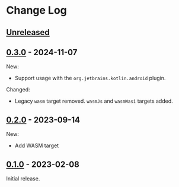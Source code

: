# Change Log

## [Unreleased]
[Unreleased]: https://github.com/JakeWharton/cite/compare/0.3.0...HEAD


## [0.3.0] - 2024-11-07
[0.3.0]: https://github.com/JakeWharton/cite/releases/tag/0.3.0

New:

- Support usage with the `org.jetbrains.kotlin.android` plugin.

Changed:

- Legacy `wasm` target removed. `wasmJs` and `wasmWasi` targets added.


## [0.2.0] - 2023-09-14
[0.2.0]: https://github.com/JakeWharton/cite/releases/tag/0.2.0

New:
- Add WASM target


## [0.1.0] - 2023-02-08
[0.1.0]: https://github.com/JakeWharton/cite/releases/tag/0.1.0

Initial release.
